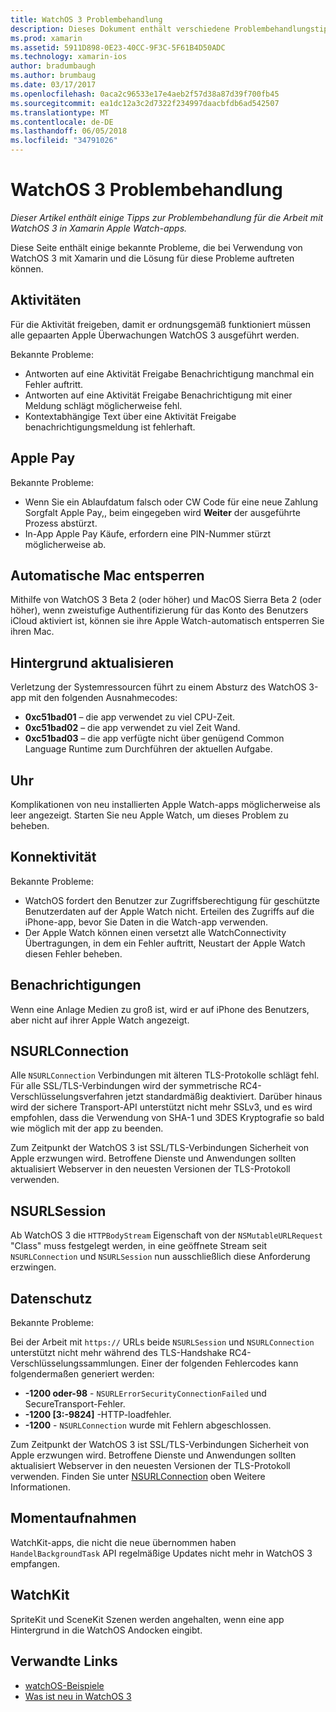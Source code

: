 ```yaml
---
title: WatchOS 3 Problembehandlung
description: Dieses Dokument enthält verschiedene Problembehandlungstipps nützlich, bei der Arbeit mit WatchOS 3 in Xamarin. Tipps beziehen sich auf die Aktivitäten, Apple Pay hintergrundaktualisierungen, NSURLConnection, Datenschutz und vieles mehr.
ms.prod: xamarin
ms.assetid: 5911D898-0E23-40CC-9F3C-5F61B4D50ADC
ms.technology: xamarin-ios
author: bradumbaugh
ms.author: brumbaug
ms.date: 03/17/2017
ms.openlocfilehash: 0aca2c96533e17e4aeb2f57d38a87d39f700fb45
ms.sourcegitcommit: ea1dc12a3c2d7322f234997daacbfdb6ad542507
ms.translationtype: MT
ms.contentlocale: de-DE
ms.lasthandoff: 06/05/2018
ms.locfileid: "34791026"
---
```

# <a name="watchos-3-troubleshooting"></a>WatchOS 3 Problembehandlung

_Dieser Artikel enthält einige Tipps zur Problembehandlung für die Arbeit mit WatchOS 3 in Xamarin Apple Watch-apps._

Diese Seite enthält einige bekannte Probleme, die bei Verwendung von WatchOS 3 mit Xamarin und die Lösung für diese Probleme auftreten können.

## <a name="activities"></a>Aktivitäten

Für die Aktivität freigeben, damit er ordnungsgemäß funktioniert müssen alle gepaarten Apple Überwachungen WatchOS 3 ausgeführt werden.

Bekannte Probleme:

- Antworten auf eine Aktivität Freigabe Benachrichtigung manchmal ein Fehler auftritt.
- Antworten auf eine Aktivität Freigabe Benachrichtigung mit einer Meldung schlägt möglicherweise fehl.
- Kontextabhängige Text über eine Aktivität Freigabe benachrichtigungsmeldung ist fehlerhaft.

## <a name="apple-pay"></a>Apple Pay

Bekannte Probleme:

- Wenn Sie ein Ablaufdatum falsch oder CW Code für eine neue Zahlung Sorgfalt Apple Pay,, beim eingegeben wird **Weiter** der ausgeführte Prozess abstürzt.
- In-App Apple Pay Käufe, erfordern eine PIN-Nummer stürzt möglicherweise ab.

## <a name="auto-mac-unlock"></a>Automatische Mac entsperren

Mithilfe von WatchOS 3 Beta 2 (oder höher) und MacOS Sierra Beta 2 (oder höher), wenn zweistufige Authentifizierung für das Konto des Benutzers iCloud aktiviert ist, können sie ihre Apple Watch-automatisch entsperren Sie ihren Mac.

## <a name="background-refresh"></a>Hintergrund aktualisieren

Verletzung der Systemressourcen führt zu einem Absturz des WatchOS 3-app mit den folgenden Ausnahmecodes:

- **0xc51bad01** – die app verwendet zu viel CPU-Zeit.
- **0xc51bad02** – die app verwendet zu viel Zeit Wand.
- **0xc51bad03** – die app verfügte nicht über genügend Common Language Runtime zum Durchführen der aktuellen Aufgabe.

## <a name="clock"></a>Uhr

Komplikationen von neu installierten Apple Watch-apps möglicherweise als leer angezeigt. Starten Sie neu Apple Watch, um dieses Problem zu beheben.

## <a name="connectivity"></a>Konnektivität

Bekannte Probleme:

- WatchOS fordert den Benutzer zur Zugriffsberechtigung für geschützte Benutzerdaten auf der Apple Watch nicht. Erteilen des Zugriffs auf die iPhone-app, bevor Sie Daten in die Watch-app verwenden.
- Der Apple Watch können einen versetzt alle WatchConnectivity Übertragungen, in dem ein Fehler auftritt, Neustart der Apple Watch diesen Fehler beheben.

## <a name="notifications"></a>Benachrichtigungen

Wenn eine Anlage Medien zu groß ist, wird er auf iPhone des Benutzers, aber nicht auf ihrer Apple Watch angezeigt.

## <a name="nsurlconnection"></a>NSURLConnection

Alle `NSURLConnection` Verbindungen mit älteren TLS-Protokolle schlägt fehl. Für alle SSL/TLS-Verbindungen wird der symmetrische RC4-Verschlüsselungsverfahren jetzt standardmäßig deaktiviert. Darüber hinaus wird der sichere Transport-API unterstützt nicht mehr SSLv3, und es wird empfohlen, dass die Verwendung von SHA-1 und 3DES Kryptografie so bald wie möglich mit der app zu beenden.

Zum Zeitpunkt der WatchOS 3 ist SSL/TLS-Verbindungen Sicherheit von Apple erzwungen wird. Betroffene Dienste und Anwendungen sollten aktualisiert Webserver in den neuesten Versionen der TLS-Protokoll verwenden.

## <a name="nsurlsession"></a>NSURLSession

Ab WatchOS 3 die `HTTPBodyStream` Eigenschaft von der `NSMutableURLRequest` "Class" muss festgelegt werden, in eine geöffnete Stream seit `NSURLConnection` und `NSURLSession` nun ausschließlich diese Anforderung erzwingen.

## <a name="privacy"></a>Datenschutz

Bekannte Probleme:

Bei der Arbeit mit `https://` URLs beide `NSURLSession` und `NSURLConnection` unterstützt nicht mehr während des TLS-Handshake RC4-Verschlüsselungssammlungen. Einer der folgenden Fehlercodes kann folgendermaßen generiert werden:

- **-1200 oder-98** - `NSURLErrorSecurityConnectionFailed` und SecureTransport-Fehler.
- **-1200 [3:-9824]** -HTTP-loadfehler.
- **-1200**  -  `NSURLConnection` wurde mit Fehlern abgeschlossen.

Zum Zeitpunkt der WatchOS 3 ist SSL/TLS-Verbindungen Sicherheit von Apple erzwungen wird. Betroffene Dienste und Anwendungen sollten aktualisiert Webserver in den neuesten Versionen der TLS-Protokoll verwenden. Finden Sie unter [NSURLConnection](#NSURLConnection) oben Weitere Informationen.

## <a name="snapshots"></a>Momentaufnahmen

WatchKit-apps, die nicht die neue übernommen haben `HandelBackgroundTask` API regelmäßige Updates nicht mehr in WatchOS 3 empfangen. 

## <a name="watchkit"></a>WatchKit

SpriteKit und SceneKit Szenen werden angehalten, wenn eine app Hintergrund in die WatchOS Andocken eingibt.

## <a name="related-links"></a>Verwandte Links

- [watchOS-Beispiele](https://developer.xamarin.com/samples/watchos/all/)
- [Was ist neu in WatchOS 3](https://developer.apple.com/library/prerelease/content/releasenotes/General/WhatsNewInwatchOS/Articles/watchOS3.html#//apple_ref/doc/uid/TP40017085-SW1)
